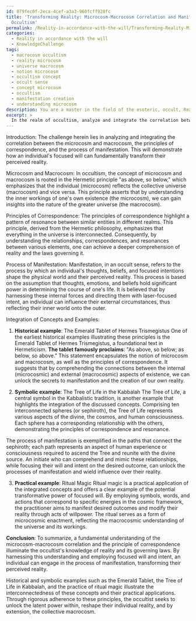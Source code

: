```yaml
---
id: 079fec0f-2eca-4cef-a3a3-960fcff920fc
title: 'Transforming Reality: Microcosm-Macrocosm Correlation and Manifestation in
  Occultism'
permalink: /Reality-in-accordance-with-the-will/Transforming-Reality-Microcosm-Macrocosm-Correlation-and-Manifestation-in-Occultism/
categories:
  - Reality in accordance with the will
  - KnowledgeChallenge
tags:
  - macrocosm occultism
  - reality microcosm
  - universe macrocosm
  - notion microcosm
  - occultism concept
  - occult sense
  - concept microcosm
  - occultism
  - manifestation creation
  - understanding microcosm
description: You are a master in the field of the esoteric, occult, Reality in accordance with the will and Education. You are a writer of tests, challenges, books and deep knowledge on Reality in accordance with the will for initiates and students to gain deep insights and understanding from. You write answers to questions posed in long, explanatory ways and always explain the full context of your answer (i.e., related concepts, formulas, examples, or history), as well as the step-by-step thinking process you take to answer the challenges. Be rigorous and thorough, and summarize the key themes, ideas, and conclusions at the end.
excerpt: > 
  In the realm of occultism, analyze and integrate the correlation between the microcosm and macrocosm, the principles of correspondence, and the process of manifestation to demonstrate how an individual's focused will can fundamentally transform their perceived reality, providing both historical and symbolic examples as illustrative evidence.
---
```

Introduction:
The challenge herein lies in analyzing and integrating the correlation between the microcosm and macrocosm, the principles of correspondence, and the process of manifestation. This will demonstrate how an individual's focused will can fundamentally transform their perceived reality.

Microcosm and Macrocosm:
In occultism, the concept of microcosm and macrocosm is rooted in the Hermetic principle "as above, so below," which emphasizes that the individual (microcosm) reflects the collective universe (macrocosm) and vice versa. This principle asserts that by understanding the inner workings of one's own existence (the microcosm), we can gain insights into the nature of the greater universe (the macrocosm).

Principles of Correspondence:
The principles of correspondence highlight a pattern of resonance between similar entities in different realms. This principle, derived from the Hermetic philosophy, emphasizes that everything in the universe is interconnected. Consequently, by understanding the relationships, correspondences, and resonances between various elements, one can achieve a deeper comprehension of reality and the laws governing it.

Process of Manifestation:
Manifestation, in an occult sense, refers to the process by which an individual's thoughts, beliefs, and focused intentions shape the physical world and their perceived reality. This process is based on the assumption that thoughts, emotions, and beliefs hold significant power in determining the course of one's life. It is believed that by harnessing these internal forces and directing them with laser-focused intent, an individual can influence their external circumstances, thus reflecting their inner world onto the outer.

Integration of Concepts and Examples:

1. ****Historical example****: The Emerald Tablet of Hermes Trismegistus
One of the earliest historical examples illustrating these principles is the Emerald Tablet of Hermes Trismegistus, a foundational text in Hermeticism. ****The tablet famously proclaims****: "As above, so below; as below, so above." This statement encapsulates the notion of microcosm and macrocosm, as well as the principles of correspondence. It suggests that by comprehending the connections between the internal (microcosmic) and external (macrocosmic) aspects of existence, we can unlock the secrets to manifestation and the creation of our own reality.

2. ****Symbolic example****: The Tree of Life in the Kabbalah
The Tree of Life, a central symbol in the Kabbalistic tradition, is another example that highlights the integration of the discussed concepts. Comprising ten interconnected spheres (or sephiroth), the Tree of Life represents various aspects of the divine, the cosmos, and human consciousness. Each sphere has a corresponding relationship with the others, demonstrating the principles of correspondence and resonance.

The process of manifestation is exemplified in the paths that connect the sephiroth; each path represents an aspect of human experience or consciousness required to ascend the Tree and reunite with the divine source. An initiate who can comprehend and mimic these relationships, while focusing their will and intent on the desired outcome, can unlock the processes of manifestation and wield influence over their reality.

3. ****Practical example****: Ritual Magic
Ritual magic is a practical application of the integrated concepts and offers a clear example of the potential transformative power of focused will. By employing symbols, words, and actions that correspond to specific energies in the cosmic framework, the practitioner aims to manifest desired outcomes and modify their reality through acts of willpower. The ritual serves as a form of microcosmic enactment, reflecting the macrocosmic understanding of the universe and its workings.

**Conclusion**:
To summarize, a fundamental understanding of the microcosm-macrocosm correlation and the principle of correspondence illuminate the occultist's knowledge of reality and its governing laws. By harnessing this understanding and employing focused will and intent, an individual can engage in the process of manifestation, transforming their perceived reality.

Historical and symbolic examples such as the Emerald Tablet, the Tree of Life in Kabbalah, and the practice of ritual magic illustrate the interconnectedness of these concepts and their practical applications. Through rigorous adherence to these principles, the occultist seeks to unlock the latent power within, reshape their individual reality, and by extension, the collective macrocosm.
